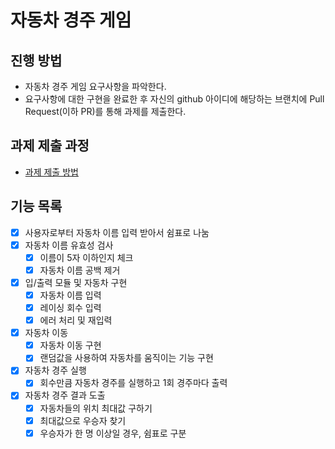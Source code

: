 # 자동차 경주 게임
## 진행 방법
* 자동차 경주 게임 요구사항을 파악한다.
* 요구사항에 대한 구현을 완료한 후 자신의 github 아이디에 해당하는 브랜치에 Pull Request(이하 PR)를 통해 과제를 제출한다.

## 과제 제출 과정
* [과제 제출 방법](https://github.com/next-step/nextstep-docs/tree/master/precourse)


## 기능 목록

- [x] 사용자로부터 자동차 이름 입력 받아서 쉼표로 나눔
- [x] 자동차 이름 유효성 검사
  - [x] 이름이 5자 이하인지 체크
  - [x] 자동차 이름 공백 제거
- [x] 입/출력 모듈 및 자동차 구현
  - [x] 자동차 이름 입력
  - [x] 레이싱 회수 입력
  - [x] 에러 처리 및 재입력
- [x] 자동차 이동
  - [x] 자동차 이동 구현
  - [x] 랜덤값을 사용하여 자동차를 움직이는 기능 구현
- [x] 자동차 경주 실행
  - [x] 회수만큼 자동차 경주를 실행하고 1회 경주마다 출력
- [x] 자동차 경주 결과 도출
  - [x] 자동차들의 위치 최대값 구하기
  - [x] 최대값으로 우승자 찾기
  - [x] 우승자가 한 명 이상일 경우, 쉼표로 구분